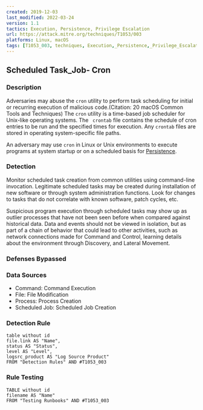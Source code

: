 ```yaml
---
created: 2019-12-03
last_modified: 2022-03-24
version: 1.1
tactics: Execution, Persistence, Privilege Escalation
url: https://attack.mitre.org/techniques/T1053/003
platforms: Linux, macOS
tags: [T1053_003, techniques, Execution,_Persistence,_Privilege_Escalation]
---
```


## Scheduled Task_Job- Cron

### Description

Adversaries may abuse the <code>cron</code> utility to perform task scheduling for initial or recurring execution of malicious code.(Citation: 20 macOS Common Tools and Techniques) The <code>cron</code> utility is a time-based job scheduler for Unix-like operating systems.  The <code> crontab</code> file contains the schedule of cron entries to be run and the specified times for execution. Any <code>crontab</code> files are stored in operating system-specific file paths.

An adversary may use <code>cron</code> in Linux or Unix environments to execute programs at system startup or on a scheduled basis for [Persistence](https://attack.mitre.org/tactics/TA0003). 

### Detection

Monitor scheduled task creation from common utilities using command-line invocation. Legitimate scheduled tasks may be created during installation of new software or through system administration functions. Look for changes to tasks that do not correlate with known software, patch cycles, etc.  

Suspicious program execution through scheduled tasks may show up as outlier processes that have not been seen before when compared against historical data. Data and events should not be viewed in isolation, but as part of a chain of behavior that could lead to other activities, such as network connections made for Command and Control, learning details about the environment through Discovery, and Lateral Movement. 

### Defenses Bypassed



### Data Sources

  - Command: Command Execution
  -  File: File Modification
  -  Process: Process Creation
  -  Scheduled Job: Scheduled Job Creation
### Detection Rule

```dataview
table without id
file.link AS "Name",
status AS "Status",
level AS "Level",
logsrc_product AS "Log Source Product"
FROM "Detection Rules" AND #T1053_003
```

### Rule Testing

```dataview
TABLE without id
filename AS "Name"
FROM "Testing Runbooks" AND #T1053_003
```
